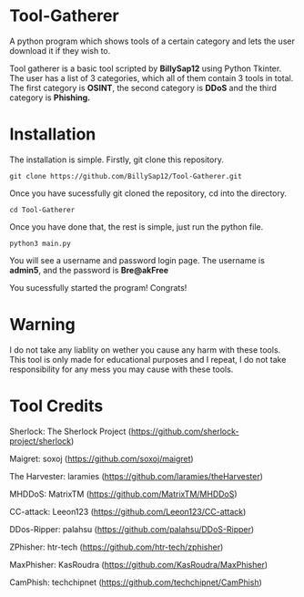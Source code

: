 # Tool-Gatherer
A python program which shows tools of a certain category and lets the user download it if they wish to.


Tool gatherer is a basic tool scripted by **BillySap12** using Python Tkinter. The user has a list of 3 categories, which all of them contain 3 tools in total. The first category is **OSINT**, the second category is **DDoS** and the third category is **Phishing.**

# Installation

The installation is simple.
Firstly, git clone this repository.

``git clone https://github.com/BillySap12/Tool-Gatherer.git``

Once you have sucessfully git cloned the repository, cd into the directory.

``cd Tool-Gatherer``

Once you have done that, the rest is simple, just run the python file.

``python3 main.py``

You will see a username and password login page. The username is **admin5**, and the password is **Bre@akFree**

You sucessfully started the program! Congrats!

# Warning

I do not take any liablity on wether you cause any harm with these tools. This tool is only made for educational purposes and I repeat, I do not take responsibility for any mess you may cause with these tools. 

# Tool Credits

Sherlock: The Sherlock Project (https://github.com/sherlock-project/sherlock)

Maigret: soxoj (https://github.com/soxoj/maigret)

The Harvester: laramies (https://github.com/laramies/theHarvester)

MHDDoS: MatrixTM (https://github.com/MatrixTM/MHDDoS)

CC-attack: Leeon123 (https://github.com/Leeon123/CC-attack)

DDos-Ripper: palahsu (https://github.com/palahsu/DDoS-Ripper)

ZPhisher: htr-tech (https://github.com/htr-tech/zphisher)

MaxPhisher: KasRoudra (https://github.com/KasRoudra/MaxPhisher)

CamPhish: techchipnet (https://github.com/techchipnet/CamPhish)
